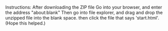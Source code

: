 Instructions:
After downloading the ZIP file
Go into your browser, and enter the address "about:blank"
Then go into file explorer, and drag and drop the unzipped file into the blank space. then click the file that says 'start.html'.
(Hope this helped.)
